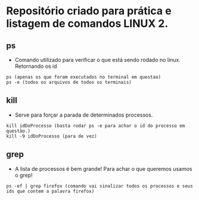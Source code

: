 # Repositório criado para prática e listagem de comandos LINUX 2.

## ps

- Comando utilizado para verificar o que está sendo rodado no linux. Retornando os id

```
ps (apenas os que foram executados no terminal em questao)
ps -e (todos os arquivos de todos os terminais)
```

## kill

- Serve para forçar a parada de determinados processos.

```
kill idDoProcesso (basta rodar ps -e para achar o id do processo em questão.)
kill -9 idDoProcesso (para de vez)
```

## grep

- A lista de processos é bem grande! Para achar o que queremos usamos o grep!

```
ps -ef | grep firefox (comando vai sinalizar todos os processos e seus ids que contem a palavra firefox)
```
